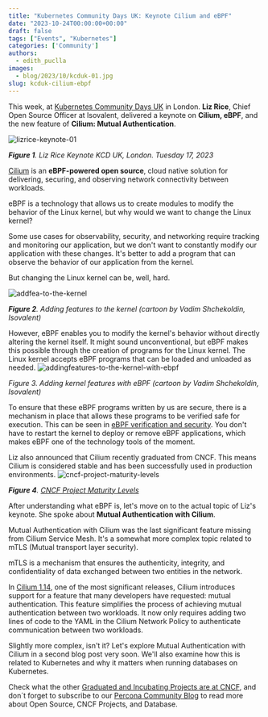 ```yaml
---
title: "Kubernetes Community Days UK: Keynote Cilium and eBPF"
date: "2023-10-24T00:00:00+00:00"
draft: false
tags: ["Events", "Kubernetes"]
categories: ['Community']
authors:
  - edith_puclla
images:
  - blog/2023/10/kcduk-01.jpg
slug: kcduk-cilium-ebpf
---
```


This week, at [Kubernetes Community Days UK](https://community.cncf.io/events/details/cncf-kcd-uk-presents-kubernetes-community-days-uk-2023/) in London. **Liz Rice**, Chief Open Source Officer at Isovalent, delivered a keynote on **Cilium, eBPF**, and the new feature of **Cilium: Mutual Authentication**.

![lizrice-keynote-01](blog/2023/10/kcduk-01.jpg)

_**Figure 1**. Liz Rice Keynote KCD UK, London. Tuesday 17, 2023_

[Cilium](https://cilium.io/) is an **eBPF-powered open source**, cloud native solution for delivering, securing, and observing network connectivity between workloads.

eBPF is a technology that allows us to create modules to modify the behavior of the Linux kernel, but why would we want to change the Linux kernel?

Some use cases for observability, security, and networking require tracking and monitoring our application, but we don't want to constantly modify our application with these changes. It's better to add a program that can observe the behavior of our application from the kernel.

But changing the Linux kernel can be, well, hard.

![addfea-to-the-kernel](blog/2023/10/kcduk-02.png)

_**Figure 2**. Adding features to the kernel (cartoon by Vadim Shchekoldin, Isovalent)_

However, eBPF enables you to modify the kernel's behavior without directly altering the kernel itself. It might sound unconventional, but eBPF makes this possible through the creation of programs for the Linux kernel. The Linux kernel accepts eBPF programs that can be loaded and unloaded as needed.
![addingfeatures-to-the-kernel-with-ebpf](blog/2023/10/kcduk-03.png)

_Figure 3. Adding kernel features with eBPF (cartoon by Vadim Shchekoldin, Isovalent)_

To ensure that these eBPF programs written by us are secure, there is a mechanism in place that allows these programs to be verified safe for execution. This can be seen in [eBPF verification and security](https://ebpf.io/what-is-ebpf/#ebpf-safety). You don't have to restart the kernel to deploy or remove eBPF applications, which makes eBPF one of the technology tools of the moment.

Liz also announced that Cilium recently graduated from CNCF. This means Cilium is considered stable and has been successfully used in production environments.
![cncf-project-maturity-levels](blog/2023/10/kcduk-04.png)

_**Figure 4**. [CNCF Project Maturity Levels](https://www.cncf.io/project-metrics/)_

After understanding what eBPF is, let's move on to the actual topic of Liz's keynote. She spoke about **Mutual Authentication with Cilium**.

Mutual Authentication with Cilium was the last significant feature missing from Cilium Service Mesh. It's a somewhat more complex topic related to mTLS (Mutual transport layer security).

mTLS is a mechanism that ensures the authenticity, integrity, and confidentiality of data exchanged between two entities in the network.

In [Cilium 1.14](https://isovalent.com/blog/post/cilium-release-114/), one of the most significant releases, Cilium introduces support for a feature that many developers have requested: mutual authentication. This feature simplifies the process of achieving mutual authentication between two workloads. It now only requires adding two lines of code to the YAML in the Cilium Network Policy to authenticate communication between two workloads.

Slightly more complex, isn't it? Let's explore Mutual Authentication with Cilium in a second blog post very soon. We'll also examine how this is related to Kubernetes and why it matters when running databases on Kubernetes.

Check what the other [Graduated and Incubating Projects are at CNCF](https://www.cncf.io/projects/), and don´t forget to subscribe to our [Percona Community Blog](https://percona.community/blog/) to read more about Open Source, CNCF Projects, and Database.
